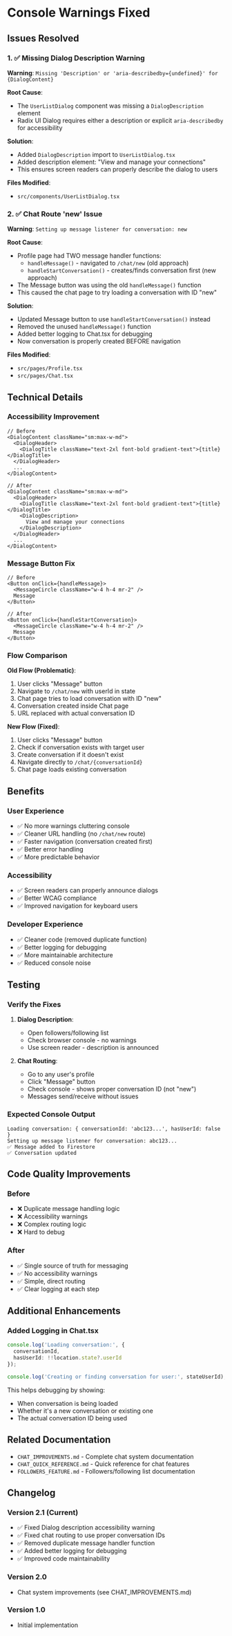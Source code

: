 # Console Warnings Fixed

## Issues Resolved

### 1. ✅ Missing Dialog Description Warning
**Warning**: `Missing 'Description' or 'aria-describedby={undefined}' for {DialogContent}`

**Root Cause**: 
- The `UserListDialog` component was missing a `DialogDescription` element
- Radix UI Dialog requires either a description or explicit `aria-describedby` for accessibility

**Solution**:
- Added `DialogDescription` import to `UserListDialog.tsx`
- Added description element: "View and manage your connections"
- This ensures screen readers can properly describe the dialog to users

**Files Modified**:
- `src/components/UserListDialog.tsx`

### 2. ✅ Chat Route 'new' Issue
**Warning**: `Setting up message listener for conversation: new`

**Root Cause**:
- Profile page had TWO message handler functions:
  - `handleMessage()` - navigated to `/chat/new` (old approach)
  - `handleStartConversation()` - creates/finds conversation first (new approach)
- The Message button was using the old `handleMessage()` function
- This caused the chat page to try loading a conversation with ID "new"

**Solution**:
- Updated Message button to use `handleStartConversation()` instead
- Removed the unused `handleMessage()` function
- Added better logging to Chat.tsx for debugging
- Now conversation is properly created BEFORE navigation

**Files Modified**:
- `src/pages/Profile.tsx`
- `src/pages/Chat.tsx`

## Technical Details

### Accessibility Improvement
```tsx
// Before
<DialogContent className="sm:max-w-md">
  <DialogHeader>
    <DialogTitle className="text-2xl font-bold gradient-text">{title}</DialogTitle>
  </DialogHeader>
  ...
</DialogContent>

// After
<DialogContent className="sm:max-w-md">
  <DialogHeader>
    <DialogTitle className="text-2xl font-bold gradient-text">{title}</DialogTitle>
    <DialogDescription>
      View and manage your connections
    </DialogDescription>
  </DialogHeader>
  ...
</DialogContent>
```

### Message Button Fix
```tsx
// Before
<Button onClick={handleMessage}>
  <MessageCircle className="w-4 h-4 mr-2" />
  Message
</Button>

// After
<Button onClick={handleStartConversation}>
  <MessageCircle className="w-4 h-4 mr-2" />
  Message
</Button>
```

### Flow Comparison

**Old Flow (Problematic)**:
1. User clicks "Message" button
2. Navigate to `/chat/new` with userId in state
3. Chat page tries to load conversation with ID "new"
4. Conversation created inside Chat page
5. URL replaced with actual conversation ID

**New Flow (Fixed)**:
1. User clicks "Message" button
2. Check if conversation exists with target user
3. Create conversation if it doesn't exist
4. Navigate directly to `/chat/{conversationId}`
5. Chat page loads existing conversation

## Benefits

### User Experience
- ✅ No more warnings cluttering console
- ✅ Cleaner URL handling (no `/chat/new` route)
- ✅ Faster navigation (conversation created first)
- ✅ Better error handling
- ✅ More predictable behavior

### Accessibility
- ✅ Screen readers can properly announce dialogs
- ✅ Better WCAG compliance
- ✅ Improved navigation for keyboard users

### Developer Experience
- ✅ Cleaner code (removed duplicate function)
- ✅ Better logging for debugging
- ✅ More maintainable architecture
- ✅ Reduced console noise

## Testing

### Verify the Fixes

1. **Dialog Description**:
   - Open followers/following list
   - Check browser console - no warnings
   - Use screen reader - description is announced

2. **Chat Routing**:
   - Go to any user's profile
   - Click "Message" button
   - Check console - shows proper conversation ID (not "new")
   - Messages send/receive without issues

### Expected Console Output

```
Loading conversation: { conversationId: 'abc123...', hasUserId: false }
Setting up message listener for conversation: abc123...
✅ Message added to Firestore
✅ Conversation updated
```

## Code Quality Improvements

### Before
- ❌ Duplicate message handling logic
- ❌ Accessibility warnings
- ❌ Complex routing logic
- ❌ Hard to debug

### After
- ✅ Single source of truth for messaging
- ✅ No accessibility warnings
- ✅ Simple, direct routing
- ✅ Clear logging at each step

## Additional Enhancements

### Added Logging in Chat.tsx
```typescript
console.log('Loading conversation:', { 
  conversationId, 
  hasUserId: !!location.state?.userId 
});

console.log('Creating or finding conversation for user:', stateUserId);
```

This helps debugging by showing:
- When conversation is being loaded
- Whether it's a new conversation or existing one
- The actual conversation ID being used

## Related Documentation

- `CHAT_IMPROVEMENTS.md` - Complete chat system documentation
- `CHAT_QUICK_REFERENCE.md` - Quick reference for chat features
- `FOLLOWERS_FEATURE.md` - Followers/following list documentation

## Changelog

### Version 2.1 (Current)
- ✅ Fixed Dialog description accessibility warning
- ✅ Fixed chat routing to use proper conversation IDs
- ✅ Removed duplicate message handler function
- ✅ Added better logging for debugging
- ✅ Improved code maintainability

### Version 2.0
- Chat system improvements (see CHAT_IMPROVEMENTS.md)

### Version 1.0
- Initial implementation
